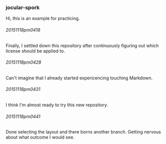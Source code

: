 ### jocular-spork
Hi, this is an example for practicing.

###### 20151118pm0418
Finally, I settled down this repository after continuously figuring out which license should be applied to.
###### 20151118pm0428
Can't imagine that I already started expericencing touching Markdown.
###### 20151118pm0431
I think I'm almost ready to try this new repository.
###### 20151118pm0441
Done selecting the layout and there borns another branch. Getting nervous about what outcome I would see.
